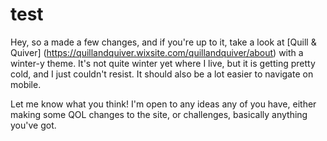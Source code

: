 # test
Hey, so a made a few changes, and if you're up to it, take a look at [Quill & Quiver] (https://quillandquiver.wixsite.com/quillandquiver/about) with a winter-y theme. It's not quite winter yet where I live, but it is getting pretty cold, and I just couldn't resist. It should also be a lot easier to navigate on mobile.

Let me know what you think! I'm open to any ideas any of you have, either making some QOL changes to the site, or challenges, basically anything you've got.
